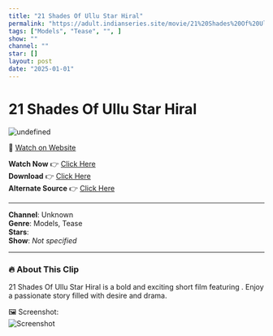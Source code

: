 ```yaml
---
title: "21 Shades Of Ullu Star Hiral"
permalink: "https://adult.indianseries.site/movie/21%20Shades%20Of%20Ullu%20Star%20Hiral"
tags: ["Models", "Tease", "", ]
show: ""
channel: ""
star: []
layout: post
date: "2025-01-01"
---
```


# 21 Shades Of Ullu Star Hiral

![undefined](https://desisins.com/wp-content/uploads/2024/09/Hiral-DesiSins.com_.jpg)

🔗 [Watch on Website](https://adult.indianseries.site/movie/21%20Shades%20Of%20Ullu%20Star%20Hiral)

**Watch Now** 👉 [Click Here](https://adult.indianseries.site/movie/21%20Shades%20Of%20Ullu%20Star%20Hiral)  
**Download** 👉 [Click Here](https://adult.indianseries.site/movie/21%20Shades%20Of%20Ullu%20Star%20Hiral)  
**Alternate Source** 👉 [Click Here](https://adult.indianseries.site/movie/21%20Shades%20Of%20Ullu%20Star%20Hiral)

---

**Channel**: Unknown  
**Genre**: Models, Tease  
**Stars**:   
**Show**: *Not specified*

---

### 🔥 About This Clip

21 Shades Of Ullu Star Hiral is a bold and exciting short film featuring . Enjoy a passionate story filled with desire and drama.
 
🖼️ Screenshot:  
![Screenshot](https://desisins.com/wp-content/uploads/2024/09/Hiral-DesiSins.com_.jpg)
